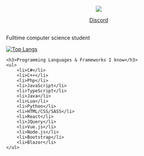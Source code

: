 <p align="center">
    <a>
    <p align="center"><img src="https://discord.c99.nl/widget/theme-3/1115380701722853376.png"></p>
      <a href="https://discord.com/users/1115380701722853376"><p style="text-align: center;"align="center">Discord</p></a>
    </a><br>
    Fulltime computer science student <br>
    
[![Top Langs](https://github-readme-stats.vercel.app/api/top-langs/?username=freaut&theme=dracula)](https://github.com/freaut/github-readme-stats)

    <h3>Programming Languages & Frameworks I know</h3>
    <ul>
        <li>C#</li>
        <li>C++</li>
        <li>Php</li>
        <li>JavaScript</li>
        <li>TypeScript</li>
        <li>Java</li>
        <li>Lua</li>
        <li>Python</li>
        <li>HTML/CSS/SASS</li>
        <li>React</li>
        <li>JQuery</li>
        <li>Vue.js</li>
        <li>Node.js</li>
        <li>Bootstrap</li>
        <li>Blazor</li>
    </ul>
</p>
